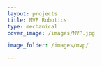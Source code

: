 ```yaml
---
layout: projects
title: MVP Robotics
type: mechanical
cover_image: /images/MVP.jpg

image_folder: /images/mvp/

---
```




